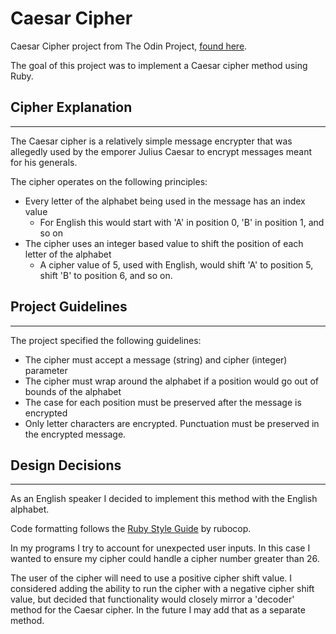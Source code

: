 # Caesar Cipher

Caesar Cipher project from The Odin Project, [found here](https://www.theodinproject.com/paths/full-stack-ruby-on-rails/courses/ruby-programming/lessons/caesar-cipher).

The goal of this project was to implement a Caesar cipher method using Ruby.

## Cipher Explanation

---

The Caesar cipher is a relatively simple message encrypter that was allegedly used by the emporer Julius Caesar to encrypt messages meant for his generals.

The cipher operates on the following principles:

- Every letter of the alphabet being used in the message has an index value
  - For English this would start with 'A' in position 0, 'B' in position 1, and so on
- The cipher uses an integer based value to shift the position of each letter of the alphabet
  - A cipher value of 5, used with English, would shift 'A' to position 5, shift 'B' to position 6, and so on.

## Project Guidelines

---

The project specified the following guidelines:

- The cipher must accept a message (string) and cipher (integer) parameter
- The cipher must wrap around the alphabet if a position would go out of bounds of the alphabet
- The case for each position must be preserved after the message is encrypted
- Only letter characters are encrypted. Punctuation must be preserved in the encrypted message.

## Design Decisions

---

As an English speaker I decided to implement this method with the English alphabet.

Code formatting follows the [Ruby Style Guide](https://github.com/rubocop/ruby-style-guide) by rubocop.

In my programs I try to account for unexpected user inputs. In this case I wanted to ensure my cipher could handle a cipher number greater than 26.

The user of the cipher will need to use a positive cipher shift value. I considered adding the ability to run the cipher with a negative cipher shift value, but decided that functionality would closely mirror a 'decoder' method for the Caesar cipher. In the future I may add that as a separate method.
